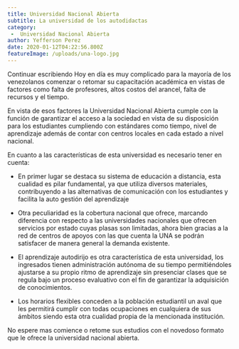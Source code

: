 ```yaml
---
title: Universidad Nacional Abierta
subtitle: La universidad de los autodidactas 
category:
 -  Universidad Nacional Abierta
author: Yefferson Perez
date: 2020-01-12T04:22:56.800Z
featureImage: /uploads/una-logo.jpg
---
```

 

Continuar escribiendo
Hoy en día es muy complicado para la mayoría de los venezolanos comenzar o retomar su capacitación académica en vistas de factores como falta de profesores, altos costos del arancel, falta de recursos y el tiempo.

En vista de esos factores la Universidad Nacional Abierta cumple con la función de garantizar el acceso a la sociedad en vista de su disposición para los estudiantes cumpliendo con estándares como tiempo, nivel de aprendizaje además de contar con centros locales en cada estado a nivel nacional. 

En cuanto a las características de esta universidad es necesario tener en cuenta: 

* En primer lugar se destaca su sistema de educación a distancia, esta cualidad es pilar fundamental, ya que utiliza diversos materiales, contribuyendo a las alternativas de comunicación con los estudiantes y facilita la auto gestión del aprendizaje

* Otra peculiaridad es la cobertura nacional que ofrece, marcando diferencia con respecto a las universidades nacionales que ofrecen servicios por estado cuyas plasas son limitadas, ahora bien gracias a la red de centros de apoyos con las que cuenta la UNA se podrán satisfacer de manera general la demanda existente.

* El aprendizaje autodirijo es otra característica de esta universidad, los ingresados tienen administración autónoma de su tiempo permitiéndoles ajustarse a su propio ritmo de aprendizaje sin presenciar clases que se regula bajo un proceso evaluativo con el fin de garantizar la adquisición de conocimientos.

* Los horarios flexibles conceden a la población estudiantil un aval que les permitirá cumplir con todas ocupaciones en cualquiera de sus ámbitos siendo esta otra cualidad propia de la mencionada institución. 


No espere mas comience o retome sus estudios con el novedoso formato que le ofrece la universidad nacional abierta. 

